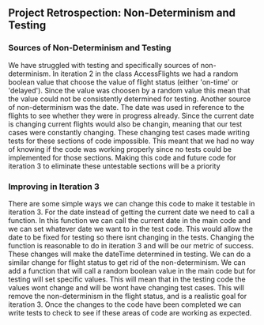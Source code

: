 ## Project Retrospection: Non-Determinism and Testing

### Sources of Non-Determinism and Testing

We have struggled with testing and specifically sources of non-determinism.
In iteration 2 in the class AccessFlights we had a random boolean value that choose the value of flight status (either 'on-time' or 'delayed').
Since the value was choosen by a random value this mean that the value could not be consistently determined for testing.
Another source of non-determinism was the date. 
The date was used in reference to the flights to see whether they were in progress already.
Since the current date is changing current flights would also be changin, meaning that our test cases were constantly changing.
These changing test cases made writing tests for these sections of code impossible.
This meant that we had no way of knowing if the code was working properly since no tests could be implemented for those sections.
Making this code and future code for iteration 3 to eliminate these untestable sections will be a priority

### Improving in Iteration 3

There are some simple ways we can change this code to make it testable in iteration 3.
For the date instead of getting the current date we need to call a function.
In this function we can call the current date in the main code and we can set whatever date we want to in the test code.
This would allow the date to be fixed for testing so there isnt changing in the tests.
Changing the function is reasonable to do in iteration 3 and will be our metric of success.
These changes will make the dateTime determined in testing.
We can do a similar change for flight status to get rid of the non-determinism.
We can add a function that will call a random boolean value in the main code but for testing will set specific values.
This will mean that in the testing code the values wont change and will be wont have changing test cases.
This will remove the non-determinism in the flight status, and is a realistic goal for iteration 3.
Once the changes to the code have been completed we can write tests to check to see if these areas of code are working as expected.